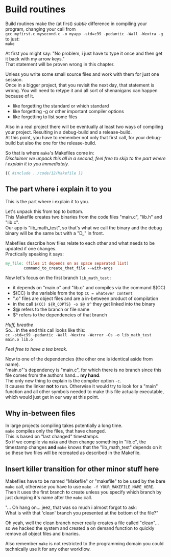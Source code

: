 # Build routines

Build routines make the (at first) _subtle_ difference in compiling your
program, changing your call from  
`gcc myfirst.c mysecond.c -o myapp -std=c99 -pedantic -Wall -Wextra -g`  
to just:  
`make`  
  
At first you might say: "No problem, i just have to type it once and then get it
back with my arrow keys."  
That statement will be proven wrong in this chapter.  
  
Unless you write some small source files and work with them for just one
session.  
Once in a bigger project, that you revisit the next day, that statement is
wrong. You will need to retype it and all sort of shenanigans can happen because
of it.  

- like forgetting the standard or which standard
- like forgetting -g or other important compiler options
- like forgetting to list some files

Also in a real project there will be eventually at least two ways of compiling
your project. Resulting in a debug-build and a release-build.  
At this point, you have to remember not only that first call, for your
debug-build but also the one for the release-build.  
  
So that is where `make`'s Makefiles come in:  
_Disclaimer we unpack this all in a second, feel free to skip to the part where
i explain it to you immediately._

```Makefile
{{ #include ../code/12/Makefile }}
```

## The part where i explain it to you

This is the part where i explain it to you.
  
Let's unpack this from top to bottom.  
This Makefile creates two binaries from the code files "main.c", "lib.h" and
"lib.c".  
Our app is "lib_math_test", so that's what we call the binary and the debug
binary will be the same but with a "D_" in front.  
  
Makefiles describe how files relate to each other and what needs to be updated
if one changes.  
Practically speaking it says:
```Makefile
my_file: (files it depends on as space separated list)
        command_to_create_that_file --with-args
```
  
Now let's focus on the first branch `lib_math_test:`  

- it depends on "main.o" and "lib.o" and compiles via the command $(CC)
- $(CC) is the variable from the top `CC = whatever content`
- ".o" files are object files and are a in-between product of compilation
- in the call `$(CC) ${R_COPTS} -o $@ $^` they get linked into the binary
- $@ refers to the branch or file name
- $^ refers to the dependencies of that branch

_Huff, breathe_  
So... in the end this call looks like this:  
`cc -std=c99 -pedantic -Wall -Wextra -Werror -Os -o lib_math_test main.o
lib.o`  
  
_Feel free to have a tea break._  
  
Now to one of the dependencies (the other one is identical aside from name).  
"main.o"'s dependency is "main.c", for which there is no branch since this file
comes from the authors hand... **my hand**.  
The only new thing to explain is the compiler option `-c`.  
It causes the linker **not** to run. Otherwise it would try to look for a "main"
function and all other symbols needed to make this file actually executable,
which would just get in our way at this point.  
  
## Why in-between files

In large projects compiling takes potentially a long time.  
`make` compiles only the files, that have changed.  
This is based on "last changed" timestamps.  
So if we compile via `make` and then change something in "lib.c", the timestamp
changes **and** `make` knows that the "lib_math_test" depends on it so these two
files will be recreated as described in the Makefile.  

## Insert killer transition for other minor stuff here

Makefiles have to be named "Makefile" or "makefile" to be used by the bare
`make` call, otherwise you have to use `make -f YOUR_MAKEFILE_NAME_HERE`.  
Then it uses the first branch to create unless you specify which branch by just
dumping it's name after the `make` call.  
  
"... Oh hang on... jeez, that was so much i almost forgot to ask:  
 What is with that 'clean' branch you presented at the bottom of the file?"  
  
Oh yeah, well the clean branch never really creates a file called "clean"...  
so we hacked the system and created a on demand function to quickly remove all
object files and binaries.  
  
Also remember `make` is not restricted to the programming domain you could
technically use it for any other workflow.  
